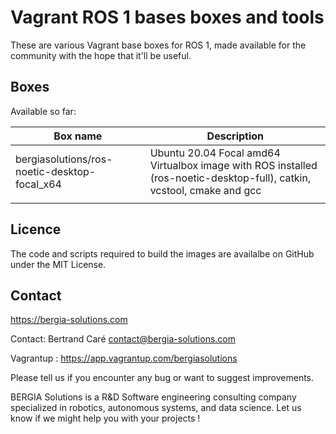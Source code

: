 # Vagrant ROS 1 bases boxes and tools

These are various Vagrant base boxes for ROS 1, made available for the community with the hope that it'll be useful.

## Boxes

Available so far:

| Box name                                     | Description                                                                                                            |
|----------------------------------------------|------------------------------------------------------------------------------------------------------------------------|
| bergiasolutions/ros-noetic-desktop-focal_x64 | Ubuntu 20.04 Focal amd64 Virtualbox image with ROS installed (ros-noetic-desktop-full), catkin, vcstool, cmake and gcc |
|                                              |                                                                                                                        |
	

## Licence 

The code and scripts required to build the images are availalbe on GitHub under the MIT License.

## Contact

<https://bergia-solutions.com>

Contact: Bertrand Caré <contact@bergia-solutions.com>

Vagrantup : <https://app.vagrantup.com/bergiasolutions>

Please tell us if you encounter any bug or want to suggest improvements.

BERGIA Solutions is a R&D Software engineering consulting company specialized in robotics, autonomous systems, and data science. Let us know if we might help you with your projects !
